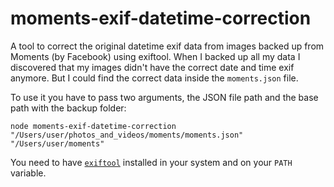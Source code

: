 # moments-exif-datetime-correction

A tool to correct the original datetime exif data from images backed up from
Moments (by Facebook) using exiftool. When I backed up all my data I discovered
that my images didn't have the correct date and time exif anymore. But I could
find the correct data inside the `moments.json` file.

To use it you have to pass two arguments, the JSON file path and the base path
with the backup folder:

```shell
node moments-exif-datetime-correction "/Users/user/photos_and_videos/moments/moments.json" "/Users/user/moments"
```

You need to have [`exiftool`](https://exiftool.org/) installed in your system
and on your `PATH` variable.
